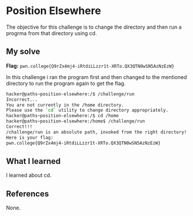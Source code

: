 # Position Elsewhere
The objective for this challenge is to change the directory and then run a progrma from that directory using cd.

## My solve
**Flag:** `pwn.college{Q9rZx4mj4-iRtdiLLzzr1t-XRTo.QX3QTN0wSN5AzNzEzW}`

In this challenge i ran the program first and then changed to the mentioned directory to run the program again to get the flag.
```bash
hacker@paths~position-elsewhere:/$ /challenge/run
Incorrect...
You are not currently in the /home directory.
Please use the `cd` utility to change directory appropriately.
hacker@paths~position-elsewhere:/$ cd /home
hacker@paths~position-elsewhere:/home$ /challenge/run
Correct!!!
/challenge/run is an absolute path, invoked from the right directory!
Here is your flag:
pwn.college{Q9rZx4mj4-iRtdiLLzzr1t-XRTo.QX3QTN0wSN5AzNzEzW}
```

## What I learned
I learned about cd.

## References 
None.
